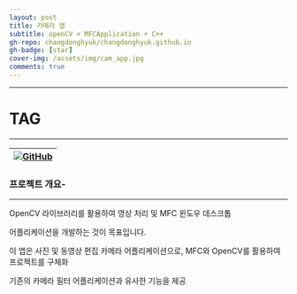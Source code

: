 ```yaml
---
layout: post
title: 카메라 앱
subtitle: openCV + MFCApplication + C++
gh-repo: changdonghyuk/changdonghyuk.github.io
gh-badge: [star]
cover-img: /assets/img/cam_app.jpg
comments: true
---
```

---

# TAG  
---
| [![GitHub](https://img.shields.io/badge/github.com/changdonghyuk/rain_CAMARA_APP_Project_MFC-2DA9D7?style=for-the-badge&logo=GITHUB&logoColor=)](https://github.com/changdonghyuk/rain-CAMARA-APP-Project_MFC)| 
|:--:|

### 프로젝트 개요-
--- 
OpenCV 라이브러리를 활용하여 영상 처리 및 MFC 윈도우 데스크톱  

어플리케이션을 개발하는 것이 목표입니다.

이 앱은 사진 및 동영상 편집 카메라 어플리케이션으로, MFC와 OpenCV를 활용하여 프로젝트를 구체화  

기존의 카메라 필터 어플리케이션과 유사한 기능을 제공  


